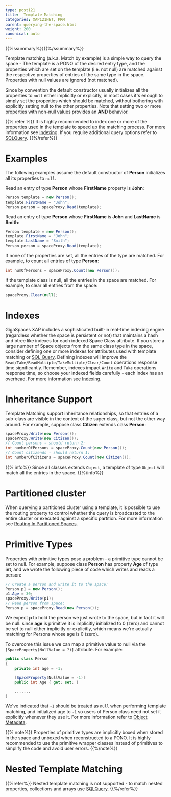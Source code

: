 ```yaml
---
type: post121
title:  Template Matching
categories: XAP121NET, PRM
parent: querying-the-space.html
weight: 200
canonical: auto
---
```


{{%ssummary%}}{{%/ssummary%}}

Template matching (a.k.a. Match by example) is a simple way to query the space - The template is a PONO of the desired entry type, and the properties which are set on the template (i.e. not null) are matched against the respective properties of entries of the same type in the space. Properties with null values are ignored (not matched).

Since by convention the default constructor usually initializes all the properties to `null` either implicitly or explicitly, in most cases it's enough to simply set the properties which should be matched, without bothering with explicitly setting null to the other properties. Note that setting two or more properties with non-null values provides an **AND** behavior.

{{% refer %}}
It is highly recommended to index one or more of the properties used in the template to speed up the matching process. For more information see [Indexing](./indexing.html).
If you require additional query options refer to [SQLQuery](./query-sql.html).
{{%/refer%}}

# Examples

The following examples assume the default constructor of **Person** initializes all its properties to `null`.

Read an entry of type **Person** whose **FirstName** property is **John**:


```csharp
Person template = new Person();
template.FirstName = "John";
Person person = spaceProxy.Read(template);
```

Read an entry of type **Person** whose **FirstName** is **John** and **LastName** is **Smith**:


```csharp
Person template = new Person();
template.FirstName = "John";
template.LastName = "Smith";
Person person = spaceProxy.Read(template);
```

If none of the properties are set, all the entries of the type are matched. For example, to count all entries of type **Person**:


```csharp
int numOfPersons = spaceProxy.Count(new Person());
```

If the template class is null, all the entries in the space are matched. For example, to clear all entries from the space:


```csharp
spaceProxy.Clear(null);
```

# Indexes

GigaSpaces XAP includes a sophisticated built-in real-time indexing engine (regardless whether the space is persistent or not) that maintains a hash and btree like indexes for each indexed Space Class attribute. If you store a large number of Space objects from the same class type in the space, consider defining one or more indexes for attributes used with template matching or [SQL Query](./query-sql.html). Defining indexes will improve the `Read/Take/ReadMultiple/TakeMultiple/Clear/Count` operations response time significantly. Remember, indexes impact `Write` and `Take` operations response time, so choose your indexed fields carefully - each index has an overhead. For more information see [Indexing](./indexing.html).

# Inheritance Support

Template Matching support inheritance relationships, so that entries of a sub-class are visible in the context of the super class, but not the other way around.
For example, suppose class **Citizen** extends class **Person**:


```csharp
spaceProxy.Write(new Person());
spaceProxy.Write(new Citizen());
// Count persons - should return 2:
int numberOfPersons = spaceProxy.Count(new Person());
// Count citizends - should return 1:
int numberOfCitizens = spaceProxy.Count(new Citizen());
```

{{% info%}}
Since all classes extends `Object`, a template of type `Object` will match all the entries in the space.
{{%/info%}}

# Partitioned cluster

When querying a partitioned cluster using a template, it is possible to use the routing property to control whether the query is broadcasted to the entire cluster or executed against a specific partition.
For more information see [Routing In Partitioned Spaces](./routing-in-partitioned-spaces.html).

# Primitive Types

Properties with primitive types pose a problem - a primitive type cannot be set to null. For example, suppose class **Person** has property **Age** of type **int**, and we wrote the following piece of code which writes and reads a person:


```csharp
// Create a person and write it to the space:
Person p1 = new Person();
p1.Age = 30;
spaceProxy.Write(p1);
// Read person from space:
Person p = spaceProxy.Read(new Person());
```

We expect **p** to hold the person we just wrote to the space, but in fact it will be null: since **age** is primitive it is implicitly initialized to 0 (zero) and cannot be set to null either implicitly or explicitly, which means we're actually matching for Persons whose age is 0 (zero).

To overcome this issue we can map a primitive value to null via the `[SpaceProperty(NullValue = ?)]` attribute. For example:


```csharp
public class Person
{
    private int age = -1;

    [SpaceProperty(NullValue = -1)]
    public int Age { get; set; }

    .......
}
```

We've indicated that `-1` should be treated as `null` when performing template matching, and initialized age to `-1` so users of Person class need not set it explicitly whenever they use it. For more information refer to [Object Metadata](./pono-attribute-annotations.html).

{{% note%}}
Properties of primitive types are implicitly boxed when stored in the space and unboxed when reconstructed to a PONO.
It is highly recommended to use the  primitive wrapper classes instead of primitives to simplify the code and avoid user errors.
{{%/note%}}

# Nested Template Matching

{{%refer%}}
Nested template matching is not supported - to match nested properties, collections and arrays use [SQLQuery](./query-sql.html).
{{%/refer%}}
